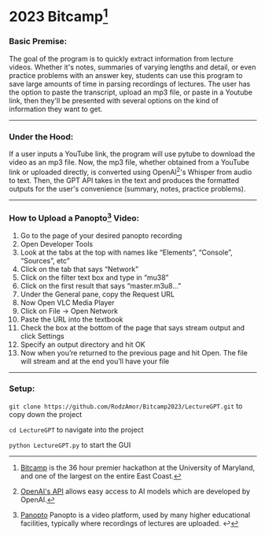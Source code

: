 # 2023 Bitcamp[^1]

### Basic Premise:
The goal of the program is to quickly extract information from lecture videos. Whether it's notes, summaries of varying lengths and detail, or even practice problems with an answer key, students can use this program to save large amounts of time in parsing recordings of lectures. The user has the option to paste the transcript, upload an mp3 file, or paste in a Youtube link, then they'll be presented with several options on the kind of information they want to get. 

---

### Under the Hood:
If a user inputs a YouTube link, the program will use pytube to download the video as an mp3 file. Now, the mp3 file, whether obtained from a YouTube link or uploaded directly, is converted using OpenAI[^2]'s Whisper from audio to text. Then, the GPT API takes in the text and produces the formatted outputs for the user's convenience (summary, notes, practice problems). 

---

### How to Upload a Panopto[^3] Video:
1.  Go to the page of your desired panopto recording
2.  Open Developer Tools
3.  Look at the tabs at the top with names like “Elements”, “Console”, “Sources”, etc”
4.  Click on the tab that says “Network”
5.  Click on the filter text box and type in “mu38”
6.  Click on the first result that says “master.m3u8...”
7.  Under the General pane, copy the Request URL
8.  Now Open VLC Media Player
9.  Click on File -> Open Network
10. Paste the URL into the textbook 
11. Check the box at the bottom of the page that says stream output and click Settings
12. Specify an output directory and hit OK
13. Now when you’re returned to the previous page and hit Open. The file will stream and at the end you’ll have your file

---
### Setup:
`git clone https://github.com/RodzAmor/Bitcamp2023/LectureGPT.git` to copy down the project

`cd LectureGPT` to navigate into the project

`python LectureGPT.py` to start the GUI



[^1]: [Bitcamp](https://bit.camp/) is the 36 hour premier hackathon at the University of Maryland, and one of the largest on the entire East Coast. 
[^2]: [OpenAI's API](https://openai.com/blog/openai-api) allows easy access to AI models which are developed by OpenAI.
[^3]: [Panopto](https://www.panopto.com/) Panopto is a video platform, used by many higher educational facilities, typically where recordings of lectures are uploaded. ↩